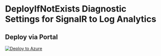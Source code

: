 # DeployIfNotExists Diagnostic Settings for SignalR to Log Analytics


## Deploy via Portal

[![Deploy to Azure](http://azuredeploy.net/deploybutton.png)](https://portal.azure.com/#blade/Microsoft_Azure_Policy/CreatePolicyDefinitionBlade/uri/https%3A%2F%2Fraw.githubusercontent.com%2Fsixtencyber%2FAzure-Policies%2Fmain%2FLog_Analytics%2F_Deploy_Based_On_Resource_Tag%2FsignalR-to-loganalytics%2Fdeploy-diagnostic-settings-signalR-to-loganalytics-bytag.json)

